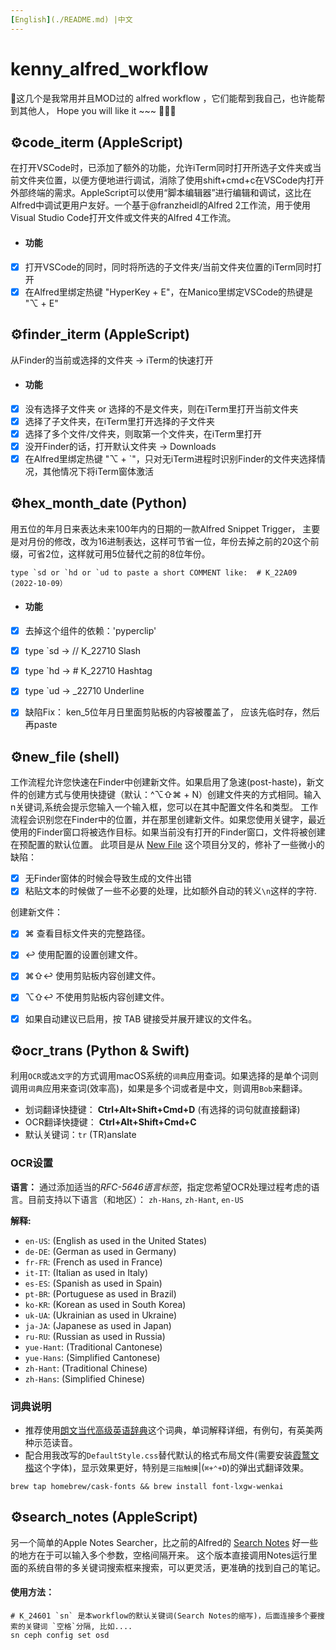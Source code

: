 ```yaml
---
[English](./README.md) |中文
---
```


# kenny_alfred_workflow

🌈这几个是我常用并且MOD过的 alfred workflow ，它们能帮到我自己，也许能帮到其他人， Hope you will like it ~~~ 🍺🌸🦀



## ⚙️code_iterm (AppleScript)

在打开VSCode时，已添加了额外的功能，允许iTerm同时打开所选子文件夹或当前文件夹位置，以便方便地进行调试，消除了使用shift+cmd+c在VSCode内打开外部终端的需求。AppleScript可以使用“脚本编辑器”进行编辑和调试，这比在Alfred中调试更用户友好。一个基于@franzheidl的Alfred 2工作流，用于使用Visual Studio Code打开文件或文件夹的Alfred 4工作流。

- #### 功能
- [x] 打开VSCode的同时，同时将所选的子文件夹/当前文件夹位置的iTerm同时打开
- [x] 在Alfred里绑定热键 "HyperKey +  E"，在Manico里绑定VSCode的热键是 "⌥ + E"

## ⚙️finder_iterm (AppleScript)

从Finder的当前或选择的文件夹 → iTerm的快速打开

- #### 功能
- [x] 没有选择子文件夹 or 选择的不是文件夹，则在iTerm里打开当前文件夹
- [x] 选择了子文件夹，在iTerm里打开选择的子文件夹
- [x] 选择了多个文件/文件夹，则取第一个文件夹，在iTerm里打开
- [x] 没开Finder的话，打开默认文件夹 → Downloads
- [x] 在Alfred里绑定热键 "⌥ +  `"，只对无iTerm进程时识别Finder的文件夹选择情况，其他情况下将iTerm窗体激活

## ⚙️hex_month_date (Python)

用五位的年月日来表达未来100年内的日期的一款Alfred Snippet Trigger， 主要是对月份的修改，改为16进制表达，这样可节省一位，年份去掉之前的20这个前缀，可省2位，这样就可用5位替代之前的8位年份。

```shell
type `sd or `hd or `ud to paste a short COMMENT like:  # K_22A09 (2022-10-09）
```

- #### 功能
- [x] 去掉这个组件的依赖：'pyperclip'
- [x] type `sd → // K_22710 Slash
- [x] type `hd → # K_22710 Hashtag
- [x] type `ud → _22710 Underline
- [x] 缺陷Fix： ken_5位年月日里面剪贴板的内容被覆盖了， 应该先临时存，然后再paste


## ⚙️new_file (shell)

工作流程允许您快速在Finder中创建新文件。如果启用了急速(post-haste)，新文件的创建方式与使用快捷键（默认：^⌥⇧⌘ + N）创建文件夹的方式相同。输入n关键词,系统会提示您输入一个输入框，您可以在其中配置文件名和类型。
工作流程会识别您在Finder中的位置，并在那里创建新文件。如果您使用关键字，最近使用的Finder窗口将被选作目标。如果当前没有打开的Finder窗口，文件将被创建在预配置的默认位置。
此项目是从 [New File](https://github.com/zeitlings/alfred-workflows?tab=readme-ov-file#18-new-file) 这个项目分叉的，修补了一些微小的缺陷：
- [x] 无Finder窗体的时候会导致生成的文件出错
- [x] 粘贴文本的时候做了一些不必要的处理，比如额外自动的转义`\n`这样的字符.

创建新文件：
- [x] ⌘ 查看目标文件夹的完整路径。
- [x] ↩ 使用配置的设置创建文件。
- [x] ⌘⇧↩ 使用剪贴板内容创建文件。
- [x] ⌥⇧↩ 不使用剪贴板内容创建文件。
- [x] 如果自动建议已启用，按 TAB 键接受并展开建议的文件名。


## ⚙️ocr_trans (Python & Swift)

利用`OCR`或`选文字`的方式调用macOS系统的`词典`应用查词。如果选择的是单个词则调用`词典`应用来查词(效率高)，如果是多个词或者是中文，则调用`Bob`来翻译。
- 划词翻译快捷键： **Ctrl+Alt+Shift+Cmd+D** (有选择的词句就直接翻译)
- OCR翻译快捷键： **Ctrl+Alt+Shift+Cmd+C**
- 默认关键词：`tr` (TR)anslate

### OCR设置
**语言：** 通过添加适当的*RFC-5646语言标签*，指定您希望OCR处理过程考虑的语言。目前支持以下语言（和地区）：
`zh-Hans`, `zh-Hant`, `en-US`

**解释:**

- `en-US`: (English as used in the United States)
- `de-DE`: (German as used in Germany)
- `fr-FR`: (French as used in France)
- `it-IT`: (Italian as used in Italy)
- `es-ES`: (Spanish as used in Spain)
- `pt-BR`: (Portuguese as used in Brazil)
- `ko-KR`: (Korean as used in South Korea)
- `uk-UA`: (Ukrainian as used in Ukraine)
- `ja-JA`: (Japanese as used in Japan)
- `ru-RU`: (Russian as used in Russia)
- `yue-Hant`: (Traditional Cantonese)
- `yue-Hans`: (Simplified Cantonese)
- `zh-Hant`: (Traditional Chinese)
- `zh-Hans`: (Simplified Chinese)

### 词典说明
- 推荐使用[朗文当代高级英语辞典](https://www.v2ex.com/t/907272)这个词典，单词解释详细，有例句，有英美两种示范读音。
- 配合用我改写的`DefaultStyle.css`替代默认的格式布局文件(需要安装[霞鹜文楷](https://github.com/lxgw/LxgwWenKai)这个字体)，显示效果更好，特别是`三指触摸`|(`⌘+⌃+D`)的弹出式翻译效果。
```shell
brew tap homebrew/cask-fonts && brew install font-lxgw-wenkai
```


## ⚙️search_notes (AppleScript)

另一个简单的Apple Notes Searcher，比之前的Alfred的 [Search Notes](https://github.com/sballin/alfred-search-notes-app) 好一些的地方在于可以输入多个参数，空格间隔开来。 这个版本直接调用Notes运行里面的系统自带的多关键词搜索框来搜索，可以更灵活，更准确的找到自己的笔记。

#### 使用方法：
```
# K_24601 `sn` 是本workflow的默认关键词(Search Notes的缩写)，后面连接多个要搜索的关键词 `空格`分隔, 比如....
sn ceph config set osd
```
